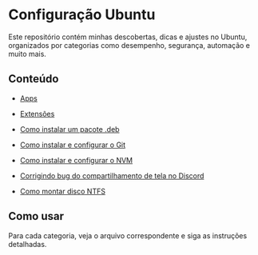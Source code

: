 # Configuração Ubuntu

Este repositório contém minhas descobertas, dicas e ajustes no Ubuntu, organizados por categorias como desempenho, segurança, automação e muito mais.

## Conteúdo

- [Apps](apps/menu.md)

- [Extensões](extensões/menu.md)

- [Como instalar um pacote .deb](pacotes/deb.md)

- [Como instalar e configurar o Git](desenvolvimento/git.md)

- [Como instalar e configurar o NVM](desenvolvimento/nvm.md)

- [Corrigindo bug do compartilhamento de tela no Discord](correções/discord.md)

- [Como montar disco NTFS](sistemas_arquivos/ntfs.md)

## Como usar
Para cada categoria, veja o arquivo correspondente e siga as instruções detalhadas.